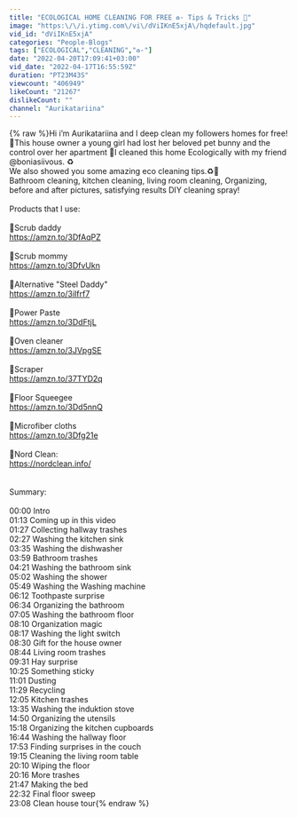 ```yaml
---
title: "ECOLOGICAL HOME CLEANING FOR FREE ♻️- Tips & Tricks 💚"
image: "https:\/\/i.ytimg.com\/vi\/dViIKnE5xjA\/hqdefault.jpg"
vid_id: "dViIKnE5xjA"
categories: "People-Blogs"
tags: ["ECOLOGICAL","CLEANING","♻️-"]
date: "2022-04-20T17:09:41+03:00"
vid_date: "2022-04-17T16:55:59Z"
duration: "PT23M43S"
viewcount: "406949"
likeCount: "21267"
dislikeCount: ""
channel: "Aurikatariina"
---
```

{% raw %}Hi i’m Aurikatariina and I deep clean my followers homes for free! 💚This house owner a young girl had lost her beloved pet bunny and the control over her apartment 🥺I cleaned this home Ecologically with my friend @boniasiivous. ♻️<br />We also showed you some amazing eco cleaning tips.♻️💯<br />Bathroom cleaning, kitchen cleaning, living room cleaning, Organizing, before and after pictures, satisfying results DIY cleaning spray! <br /><br />Products that I use:<br /><br />💚Scrub daddy<br /><a rel="nofollow" target="blank" href="https://amzn.to/3DfAqPZ">https://amzn.to/3DfAqPZ</a><br /><br />💚Scrub mommy<br /><a rel="nofollow" target="blank" href="https://amzn.to/3DfvUkn">https://amzn.to/3DfvUkn</a><br /><br />💚Alternative &quot;Steel Daddy&quot;<br /><a rel="nofollow" target="blank" href="https://amzn.to/3iIfrf7">https://amzn.to/3iIfrf7</a><br /><br />💚Power Paste<br /><a rel="nofollow" target="blank" href="https://amzn.to/3DdFtjL">https://amzn.to/3DdFtjL</a><br /><br />💚Oven cleaner<br /><a rel="nofollow" target="blank" href="https://amzn.to/3JVpgSE">https://amzn.to/3JVpgSE</a><br /><br />💚Scraper<br /><a rel="nofollow" target="blank" href="https://amzn.to/37TYD2q">https://amzn.to/37TYD2q</a><br /><br />💚Floor Squeegee<br /><a rel="nofollow" target="blank" href="https://amzn.to/3Dd5nnQ">https://amzn.to/3Dd5nnQ</a><br /><br />💚Microfiber cloths<br /><a rel="nofollow" target="blank" href="https://amzn.to/3Dfg21e">https://amzn.to/3Dfg21e</a><br /><br />💚Nord Clean:<br /><a rel="nofollow" target="blank" href="https://nordclean.info/">https://nordclean.info/</a><br /><br /><br />Summary:<br /><br />00:00 Intro<br />01:13 Coming up in this video<br />01:27 Collecting hallway trashes<br />02:27 Washing the kitchen sink<br />03:35 Washing the dishwasher<br />03:59 Bathroom trashes<br />04:21 Washing the bathroom sink<br />05:02 Washing the shower<br />05:49 Washing the Washing machine<br />06:12 Toothpaste surprise<br />06:34 Organizing the bathroom<br />07:05 Washing the bathroom floor<br />08:10 Organization magic<br />08:17 Washing the light switch<br />08:30 Gift for the house owner<br />08:44 Living room trashes<br />09:31 Hay surprise<br />10:25 Something sticky<br />11:01 Dusting<br />11:29 Recycling<br />12:05 Kitchen trashes<br />13:35 Washing the induktion stove<br />14:50 Organizing the utensils<br />15:18 Organizing the kitchen cupboards<br />16:44 Washing the hallway floor<br />17:53 Finding surprises in the couch<br />19:15 Cleaning the living room table<br />20:10 Wiping the floor<br />20:16 More trashes<br />21:47 Making the bed<br />22:32 Final floor sweep<br />23:08 Clean house tour{% endraw %}
